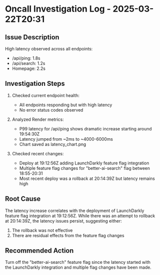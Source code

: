 # Oncall Investigation Log - 2025-03-22T20:31

## Issue Description
High latency observed across all endpoints:
- /api/ping: 1.8s
- /api/search: 1.2s 
- Homepage: 2.2s

## Investigation Steps

1. Checked current endpoint health:
   - All endpoints responding but with high latency
   - No error status codes observed

2. Analyzed Render metrics:
   - P99 latency for /api/ping shows dramatic increase starting around 19:54:30Z
   - Latency jumped from ~2ms to ~4000-6000ms
   - Chart saved as latency_chart.png

3. Checked recent changes:
   - Deploy at 19:12:56Z adding LaunchDarkly feature flag integration
   - Multiple feature flag changes for "better-ai-search" flag between 18:55-20:31
   - Most recent deploy was a rollback at 20:14:39Z but latency remains high

## Root Cause
The latency increase correlates with the deployment of LaunchDarkly feature flag integration at 19:12:56Z. While there was an attempt to rollback at 20:14:39Z, the latency issues persist, suggesting either:
1. The rollback was not effective
2. There are residual effects from the feature flag changes

## Recommended Action
Turn off the "better-ai-search" feature flag since the latency started with the LaunchDarkly integration and multiple flag changes have been made.